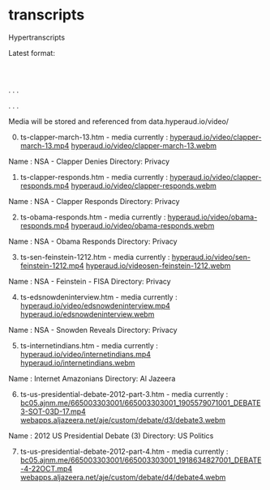 transcripts
===========

Hypertranscripts

Latest format:

<article>
	<header></header>
	<section>
		<header></header>
		<p><a>
			.
			.
			.
		<footer></footer>
	<section>
		.
		.
		.
	<footer><footer>
</article>

Media will be stored and referenced from data.hyperaud.io/video/<Directory>

0. ts-clapper-march-13.htm - media currently : [hyperaud.io/video/clapper-march-13.mp4](http://hyperaud.io/video/clapper-march-13.mp4) [hyperaud.io/video/clapper-march-13.webm](http://hyperaud.io/video/clapper-march-13.webm)

Name : NSA - Clapper Denies
Directory: Privacy

1. ts-clapper-responds.htm - media currently : [hyperaud.io/video/clapper-responds.mp4](http://hyperaud.io/video/clapper-responds.mp4) [hyperaud.io/video/clapper-responds.webm](http://hyperaud.io/video/clapper-responds.webm)

Name : NSA - Clapper Responds
Directory: Privacy

2. ts-obama-responds.htm - media currently : [hyperaud.io/video/obama-responds.mp4](http://hyperaud.io/video/obama-responds.mp4) [hyperaud.io/video/obama-responds.webm](http://hyperaud.io/video/obama-responds.webm)

Name : NSA - Obama Responds
Directory: Privacy

3. ts-sen-feinstein-1212.htm - media currently : [hyperaud.io/video/sen-feinstein-1212.mp4](http://hyperaud.io/video/sen-feinstein-1212.mp4) [hyperaud.io/videosen-feinstein-1212.webm](http://hyperaud.io/video/sen-feinstein-1212.webm)

Name : NSA - Feinstein - FISA
Directory: Privacy

4. ts-edsnowdeninterview.htm - media currently : [hyperaud.io/video/edsnowdeninterview.mp4](http://hyperaud.io/video/edsnowdeninterview.mp4) [hyperaud.io/edsnowdeninterview.webm](http://hyperaud.io/video/edsnowdeninterview.webm)

Name : NSA - Snowden Reveals
Directory: Privacy

5. ts-internetindians.htm - media currently : [hyperaud.io/video/internetindians.mp4](http://hyperaud.io/video/internetindians.mp4) [hyperaud.io/internetindians.webm](http://hyperaud.io/video/internetindians.webm)

Name : Internet Amazonians
Directory: Al Jazeera

6. ts-us-presidential-debate-2012-part-3.htm - media currently : [bc05.ajnm.me/665003303001/665003303001_1905579071001_DEBATE3-SOT-03D-17.mp4](http://bc05.ajnm.me/665003303001/665003303001_1905579071001_DEBATE3-SOT-03D-17.mp4) [webapps.aljazeera.net/aje/custom/debate/d3/debate3.webm](http://webapps.aljazeera.net/aje/custom/debate/d3/debate3.webm)

Name : 2012 US Presidential Debate (3)
Directory: US Politics

7. ts-us-presidential-debate-2012-part-4.htm - media currently : [bc05.ajnm.me/665003303001/665003303001_1918634827001_DEBATE-4-22OCT.mp4](http://bc05.ajnm.me/665003303001/665003303001_1918634827001_DEBATE-4-22OCT.mp4) [webapps.aljazeera.net/aje/custom/debate/d4/debate4.webm](http://webapps.aljazeera.net/aje/custom/debate/d4/debate4.webm)
